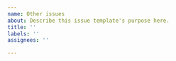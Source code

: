 ```yaml
---
name: Other issues
about: Describe this issue template's purpose here.
title: ''
labels: ''
assignees: ''

---
```


<!-- Describe your issue here. Note that the GitHub issue tracker should be used for reporting bugs and mistakes in the code and documentation. If you have a question or a suggestion, consider posting it in the  GitHub Discussions section -->
